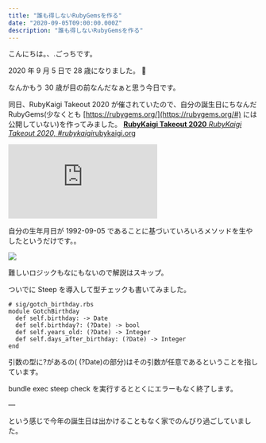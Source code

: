 ```yaml
---
title: "誰も得しないRubyGemsを作る"
date: "2020-09-05T09:00:00.000Z"
description: "誰も得しないRubyGemsを作る"
---
```


こんにちは。、.ごっちです。

2020 年 9 月 5 日で 28 歳になりました。 🎂

なんかもう 30 歳が目の前なんだなぁと思う今日です。

同日、RubyKaigi Takeout 2020 が催されていたので、自分の誕生日にちなんだ RubyGems(少なくとも [https://rubygems.org/](https://rubygems.org/#) には公開していない)を作ってみました。
[**RubyKaigi Takeout 2020**
*RubyKaigi Takeout 2020, #rubykaigi*rubykaigi.org](https://rubykaigi.org/2020-takeout)

<iframe src="https://medium.com/media/40d96c50372e0eafbdec3c453eb6740f" frameborder=0></iframe>

自分の生年月日が 1992-09-05 であることに基づいていろいろメソッドを生やしたというだけです。。

![](https://cdn-images-1.medium.com/max/2000/1*vQa_zQD_4FDiK3lMvPB4ug.png)

難しいロジックもなにもないので解説はスキップ。

ついでに Steep を導入して型チェックも書いてみました。

    # sig/gotch_birthday.rbs
    module GotchBirthday
      def self.birthday: -> Date
      def self.birthday?: (?Date) -> bool
      def self.years_old: (?Date) -> Integer
      def self.days_after_birthday: (?Date) -> Integer                       end

引数の型に?があるの( (?Date)の部分)はその引数が任意であるということを指しています。

bundle exec steep check を実行するととくにエラーもなく終了します。

—

という感じで今年の誕生日は出かけることもなく家でのんびり過ごしていました。
